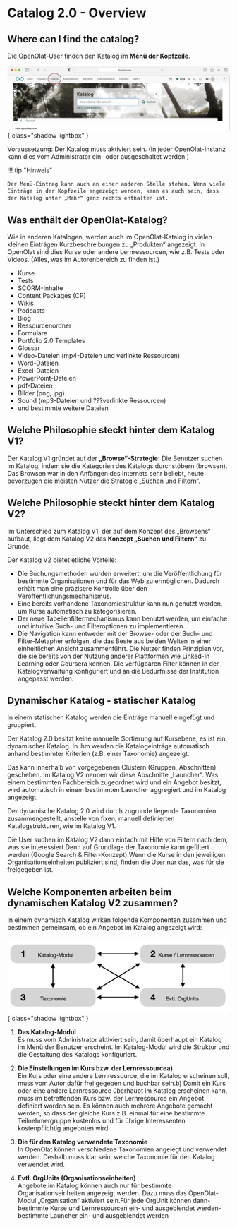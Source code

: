 # Catalog 2.0 - Overview

## Where can I find the catalog?

Die OpenOlat-User finden den Katalog im **Menü der Kopfzeile**.

![catalog20_kopfzeilenmenu_v1_de.png](assets/catalog20_kopfzeilenmenu_v1_de.png){ class="shadow lightbox" }

Voraussetzung: Der Katalog muss aktiviert sein. (In jeder OpenOlat-Instanz kann dies vom Administrator ein- oder ausgeschaltet werden.)

!!! tip "Hinweis"

    Der Menü-Eintrag kann auch an einer anderen Stelle stehen. Wenn viele Einträge in der Kopfzeile angezeigt werden, kann es auch sein, dass der Katalog unter „Mehr“ ganz rechts enthalten ist.

## Was enthält der OpenOlat-Katalog?

Wie in anderen Katalogen, werden auch im OpenOlat-Katalog in vielen kleinen Einträgen Kurzbeschreibungen zu „Produkten“ angezeigt. In OpenOlat sind dies Kurse oder andere Lernressourcen, wie z.B. Tests oder Videos. (Alles, was im Autorenbereich zu finden ist.)

- Kurse
- Tests
- SCORM-Inhalte
- Content Packages (CP)
- Wikis
- Podcasts
- Blog
- Ressourcenordner
- Formulare
- Portfolio 2.0 Templates
- Glossar
- Video-Dateien (mp4-Dateien und verlinkte Ressourcen)
- Word-Dateien
- Excel-Dateien
- PowerPoint-Dateien
- pdf-Dateien
- Bilder (png, jpg)
- Sound (mp3-Dateien und ???verlinkte Ressourcen)
- und bestimmte weitere Dateien

## Welche Philosophie steckt hinter dem Katalog V1?

Der Katalog V1 gründet auf der **„Browse“-Strategie:** Die Benutzer suchen im Katalog, indem sie  die Kategorien des Katalogs durchstöbern (browsen).
Das Browsen war in den Anfängen des Internets sehr beliebt, heute bevorzugen die meisten Nutzer die Strategie „Suchen und Filtern“.

## Welche Philosophie steckt hinter dem Katalog V2?

Im Unterschied zum Katalog V1, der auf dem Konzept des „Browsens“ aufbaut, liegt dem Katalog V2 das **Konzept „Suchen und Filtern“** zu Grunde.

Der Katalog V2 bietet etliche Vorteile:

- Die Buchungsmethoden wurden erweitert, um die Veröffentlichung für bestimmte Organisationen und für das Web zu ermöglichen. Dadurch erhält man eine präzisere Kontrolle über den Veröffentlichungsmechanismus.
- Eine bereits vorhandene Taxonomiestruktur kann nun genutzt werden, um Kurse automatisch zu kategorisieren.
- Der neue Tabellenfiltermechanismus kann benutzt werden, um einfache und intuitive Such- und Filteroptionen zu implementieren.
- Die Navigation kann entweder mit der Browse- oder der Such- und Filter-Metapher erfolgen, die das Beste aus beiden Welten in einer einheitlichen Ansicht zusammenführt. Die Nutzer finden Prinzipien vor, die sie bereits von der Nutzung anderer Plattformen wie Linked-In Learning oder Coursera kennen. Die verfügbaren Filter können in der Katalogverwaltung konfiguriert und an die Bedürfnisse der Institution angepasst werden.

## Dynamischer Katalog - statischer Katalog

In einem statischen Katalog werden die Einträge manuell eingefügt und gruppiert.

Der Katalog 2.0 besitzt keine manuelle Sortierung auf Kursebene, es ist ein dynamischer Katalog. In ihm werden die Katalogeinträge automatisch anhand bestimmter Kriterien (z.B. einer Taxonomie) angezeigt. 

Das kann innerhalb von vorgegebenen Clustern (Gruppen, Abschnitten) geschehen. Im Katalog V2 nennen wir diese Abschnitte „Launcher“.
Was einem bestimmten Fachbereich zugeordnet wird und ein Angebot besitzt, wird automatisch in einem bestimmten Launcher aggregiert und im Katalog angezeigt.

Der dynamische Katalog 2.0 wird durch zugrunde liegende Taxonomien zusammengestellt, anstelle von fixen, manuell definierten Katalogstrukturen, wie im Katalog V1.

Die User suchen im Katalog V2 dann einfach mit Hilfe von Filtern nach dem, was sie interessiert.Denn auf Grundlage der Taxonomie kann gefiltert werden (Google Search & Filter-Konzept).Wenn die Kurse in den jeweiligen Organisationseinheiten publiziert sind, finden die User nur das, was für sie freigegeben ist.

## Welche Komponenten arbeiten beim dynamischen Katalog V2 zusammen?

In einem dynamisch Katalog wirken folgende Komponenten zusammen und bestimmen gemeinsam, ob ein Angebot im Katalog angezeigt wird:

![catalog20_komponenten_v1_de.png](assets/catalog20_komponenten_v1_de.png){ class="shadow lightbox" }

1. **Das Katalog-Modul**<br>
Es muss vom Administrator aktiviert sein, damit überhaupt ein Katalog im Menü der Benutzer erscheint. Im Katalog-Modul wird die Struktur und die Gestaltung des Katalogs konfiguriert.

2. **Die Einstellungen im Kurs bzw. der Lernressourcea)**<br>
Ein Kurs oder eine andere Lernressource, die im Katalog erscheinen soll, muss vom Autor dafür frei gegeben und buchbar sein.b) Damit ein Kurs oder eine andere Lernressource überhaupt im Katalog erscheinen kann, muss im betreffenden Kurs bzw. der Lernressource ein Angebot definiert worden sein. Es können auch mehrere Angebote gemacht werden, so dass der gleiche Kurs z.B. einmal für eine bestimmte Teilnehmergruppe kostenlos und für übrige Interessenten kostenpflichtig angeboten wird. 

3. **Die für den Katalog verwendete Taxonomie**<br>
In OpenOlat können verschiedene Taxonomien angelegt und verwendet werden. Deshalb muss klar sein, welche Taxonomie für den Katalog verwendet wird.

4. **Evtl. OrgUnits (Organisationseinheiten)**<br>
Angebote im Katalog können auch nur für bestimmte Organisationseinheiten angezeigt werden. Dazu muss das OpenOlat-Modul „Organisation“ aktiviert sein.Für jede OrgUnit können dann- bestimmte Kurse und Lernressourcen ein- und ausgeblendet werden- bestimmte Launcher ein- und ausgeblendet werden